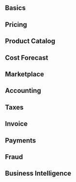 ## Basics


## Pricing


## Product Catalog


## Cost Forecast


## Marketplace


## Accounting


## Taxes


## Invoice


## Payments


## Fraud


## Business Intelligence


